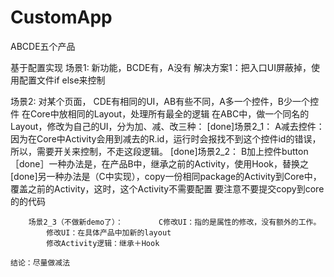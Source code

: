 # CustomApp

ABCDE五个产品

基于配置实现
场景1: 新功能，BCDE有，A没有
	解决方案1：把入口UI屏蔽掉，使用配置文件if else来控制

场景2: 对某个页面， CDE有相同的UI，AB有些不同，A多一个控件，B少一个控件
	在Core中放相同的Layout，处理所有最全的逻辑
	在ABC中，做一个同名的Layout，修改为自己的UI，分为加、减、改三种：
		[done]场景2_1：		A减去控件：因为在Core中Activity会用到减去的R.id，运行时会报找不到这个控件id的错误，所以，需要开关来控制，不走这段逻辑。
		[done]场景2_2：		B加上控件button
			［done］一种办法是，在产品B中，继承之前的Activity，使用Hook，替换之
			[done]另一种办法是（C中实现），copy一份相同package的Activity到Core中，覆盖之前的Activity，这时，这个Activity不需要配置
					要注意不要提交copy到core的的代码

		场景2_3（不做新demo了）：		C修改UI：指的是属性的修改，没有额外的工作。
			修改UI：在具体产品中加新的layout
			修改Activity逻辑：继承＋Hook
		
	结论：尽量做减法